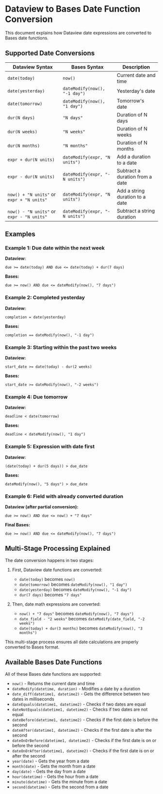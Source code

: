 # Dataview to Bases Date Function Conversion

This document explains how Dataview date expressions are converted to Bases date functions.

## Supported Date Conversions

| Dataview Syntax                           | Bases Syntax                   | Description                     |
| ----------------------------------------- | ------------------------------ | ------------------------------- |
| `date(today)`                             | `now()`                        | Current date and time           |
| `date(yesterday)`                         | `dateModify(now(), "-1 day")`  | Yesterday's date                |
| `date(tomorrow)`                          | `dateModify(now(), "1 day")`   | Tomorrow's date                 |
| `dur(N days)`                             | `"N days"`                     | Duration of N days              |
| `dur(N weeks)`                            | `"N weeks"`                    | Duration of N weeks             |
| `dur(N months)`                           | `"N months"`                   | Duration of N months            |
| `expr + dur(N units)`                     | `dateModify(expr, "N units")`  | Add a duration to a date        |
| `expr - dur(N units)`                     | `dateModify(expr, "-N units")` | Subtract a duration from a date |
| `now() + "N units"` or `expr + "N units"` | `dateModify(expr, "N units")`  | Add a string duration to a date |
| `now() - "N units"` or `expr - "N units"` | `dateModify(expr, "-N units")` | Subtract a string duration      |

## Examples

### Example 1: Due date within the next week

**Dataview:**

```
due >= date(today) AND due <= date(today) + dur(7 days)
```

**Bases:**

```
due >= now() AND due <= dateModify(now(), "7 days")
```

### Example 2: Completed yesterday

**Dataview:**

```
completion = date(yesterday)
```

**Bases:**

```
completion == dateModify(now(), "-1 day")
```

### Example 3: Starting within the past two weeks

**Dataview:**

```
start_date >= date(today) - dur(2 weeks)
```

**Bases:**

```
start_date >= dateModify(now(), "-2 weeks")
```

### Example 4: Due tomorrow

**Dataview:**

```
deadline < date(tomorrow)
```

**Bases:**

```
deadline < dateModify(now(), "1 day")
```

### Example 5: Expression with date first

**Dataview:**

```
(date(today) + dur(5 days)) > due_date
```

**Bases:**

```
dateModify(now(), "5 days") > due_date
```

### Example 6: Field with already converted duration

**Dataview (after partial conversion):**

```
due >= now() AND due <= now() + "7 days"
```

**Final Bases:**

```
due >= now() AND due <= dateModify(now(), "7 days")
```

## Multi-Stage Processing Explained

The date conversion happens in two stages:

1. First, Dataview date functions are converted:

   - `date(today)` becomes `now()`
   - `date(tomorrow)` becomes `dateModify(now(), "1 day")`
   - `date(yesterday)` becomes `dateModify(now(), "-1 day")`
   - `dur(7 days)` becomes `"7 days"`

2. Then, date math expressions are converted:
   - `now() + "7 days"` becomes `dateModify(now(), "7 days")`
   - `date_field - "2 weeks"` becomes `dateModify(date_field, "-2 weeks")`
   - `date(today) + dur(3 months)` becomes `dateModify(now(), "3 months")`

This multi-stage process ensures all date calculations are properly converted to Bases format.

## Available Bases Date Functions

All of these Bases date functions are supported:

- `now()` - Returns the current date and time
- `dateModify(datetime, duration)` - Modifies a date by a duration
- `date_diff(datetime1, datetime2)` - Gets the difference between two dates in milliseconds
- `dateEquals(datetime1, datetime2)` - Checks if two dates are equal
- `dateNotEquals(datetime1, datetime2)` - Checks if two dates are not equal
- `dateBefore(datetime1, datetime2)` - Checks if the first date is before the second
- `dateAfter(datetime1, datetime2)` - Checks if the first date is after the second
- `dateOnOrBefore(datetime1, datetime2)` - Checks if the first date is on or before the second
- `dateOnOrAfter(datetime1, datetime2)` - Checks if the first date is on or after the second
- `year(date)` - Gets the year from a date
- `month(date)` - Gets the month from a date
- `day(date)` - Gets the day from a date
- `hour(datetime)` - Gets the hour from a date
- `minute(datetime)` - Gets the minute from a date
- `second(datetime)` - Gets the second from a date
